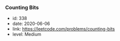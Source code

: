 ### Counting Bits

* id: 338
* date: 2020-06-06
* link: https://leetcode.com/problems/counting-bits
* level: Medium
